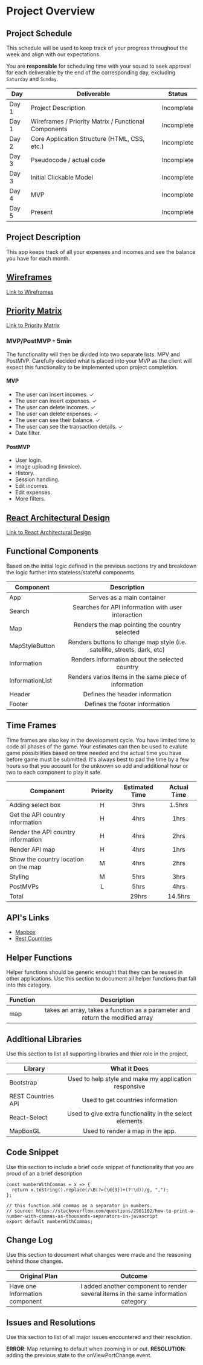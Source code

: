 # Project Overview

## Project Schedule

This schedule will be used to keep track of your progress throughout the week and align with our expectations.

You are **responsible** for scheduling time with your squad to seek approval for each deliverable by the end of the corresponding day, excluding `Saturday` and `Sunday`.

| Day   | Deliverable                                          | Status   |
| ----- | ---------------------------------------------------- | -------- |
| Day 1 | Project Description                                  | Incomplete |
| Day 1 | Wireframes / Priority Matrix / Functional Components | Incomplete |
| Day 2 | Core Application Structure (HTML, CSS, etc.)         | Incomplete |
| Day 3 | Pseudocode / actual code                             | Incomplete |
| Day 3 | Initial Clickable Model                              | Incomplete |
| Day 4 | MVP                                                  | Incomplete |
| Day 5 | Present                                              | Incomplete |

## Project Description

This app keeps track of all your expenses and incomes and see the balance you have for each month.

## [Wireframes](https://photos.app.goo.gl/BWXa42kUcKHUA1aG7)

[Link to Wireframes](https://photos.app.goo.gl/BWXa42kUcKHUA1aG7)

## [Priority Matrix](https://photos.app.goo.gl/bnLUxTuaLBdyW4US9)

[Link to Priority Matrix](https://photos.app.goo.gl/bnLUxTuaLBdyW4US9)

### MVP/PostMVP - 5min

The functionality will then be divided into two separate lists: MPV and PostMVP. Carefully decided what is placed into your MVP as the client will expect this functionality to be implemented upon project completion.

#### MVP

- The user can insert incomes. &#10003;
- The user can insert expenses. &#10003;
- The user can delete incomes. &#10003;
- The user can delete expenses. &#10003;
- The user can see their balance. &#10003;
- The user can see the transaction details. &#10003;
- Date filter.

#### PostMVP

- User login.
- Image uploading (invoice).
- History.
- Session handling.
- Edit incomes.
- Edit expenses.
- More filters.

## [React Architectural Design](https://photos.app.goo.gl/qjdD6iHLRSxhJQeg8)

[Link to React Architectural Design](https://photos.app.goo.gl/qjdD6iHLRSxhJQeg8)

## Functional Components

Based on the initial logic defined in the previous sections try and breakdown the logic further into stateless/stateful components.

| Component       |                               Description                                |
| --------------- | :----------------------------------------------------------------------: |
| App             |                        Serves as a main container                        |
| Search          |            Searches for API information with user interaction            |
| Map             |              Renders the map pointing the country selected               |
| MapStyleButton  | Renders buttons to change map style (i.e. satellite, streets, dark, etc) |
| Information     |              Renders information about the selected country              |
| InformationList |          Renders varios items in the same piece of information           |
| Header          |                      Defines the header information                      |
| Footer          |                      Defines the footer information                      |

## Time Frames

Time frames are also key in the development cycle. You have limited time to code all phases of the game. Your estimates can then be used to evalute game possibilities based on time needed and the actual time you have before game must be submitted. It's always best to pad the time by a few hours so that you account for the unknown so add and additional hour or two to each component to play it safe.

| Component                            | Priority | Estimated Time | Actual Time |
| ------------------------------------ | :------: | :------------: | :---------: |
| Adding select box                    |    H     |      3hrs      |   1.5hrs    |
| Get the API country information      |    H     |      4hrs      |    1hrs     |
| Render the API country information   |    H     |      4hrs      |    2hrs     |
| Render API map                       |    H     |      4hrs      |    1hrs     |
| Show the country location on the map |    M     |      4hrs      |    2hrs     |
| Styling                              |    M     |      5hrs      |    3hrs     |
| PostMVPs                             |    L     |      5hrs      |    4hrs     |
| Total                                |          |     29hrs      |   14.5hrs   |

## API's Links

- [Mapbox](https://www.mapbox.com/)
- [Rest Countries](https://restcountries.eu/)

## Helper Functions

Helper functions should be generic enought that they can be reused in other applications. Use this section to document all helper functions that fall into this category.

| Function |                                  Description                                  |
| -------- | :---------------------------------------------------------------------------: |
| map      | takes an array, takes a function as a parameter and return the modified array |

## Additional Libraries

Use this section to list all supporting libraries and thier role in the project.

| Library            |                      What it Does                       |
| ------------------ | :-----------------------------------------------------: |
| Bootstrap          |  Used to help style and make my application responsive  |
| REST Countries API |            Used to get countries information            |
| React-Select       | Used to give extra functionality in the select elements |
| MapBoxGL           |            Used to render a map in the app.             |

## Code Snippet

Use this section to include a brief code snippet of functionality that you are proud of an a brief description

```
const numberWithCommas = x => {
  return x.toString().replace(/\B(?=(\d{3})+(?!\d))/g, ",");
};

// this function add commas as a separator in numbers.
// source: https://stackoverflow.com/questions/2901102/how-to-print-a-number-with-commas-as-thousands-separators-in-javascript
export default numberWithCommas;

```

## Change Log

Use this section to document what changes were made and the reasoning behind those changes.

| Original Plan                  |                                      Outcome                                       |
| ------------------------------ | :--------------------------------------------------------------------------------: |
| Have one Information component | I added another component to render several items in the same information category |

## Issues and Resolutions

Use this section to list of all major issues encountered and their resolution.

**ERROR**: Map returning to default when zooming in or out.
**RESOLUTION**: adding the previous state to the onViewPortChange event.
